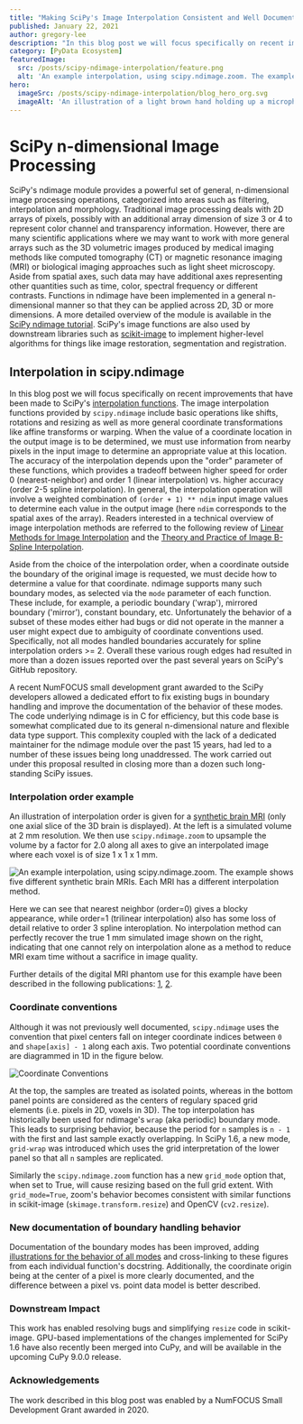```yaml
---
title: "Making SciPy's Image Interpolation Consistent and Well Documented"
published: January 22, 2021
author: gregory-lee
description: "In this blog post we will focus specifically on recent improvements that have been made to SciPy's interpolation functions. A recent NumFOCUS small development grant awarded to the SciPy developers allowed a dedicated effort to fix existing bugs in boundary handling and improve the documentation of the behavior of these modes."
category: [PyData Ecosystem]
featuredImage:
  src: /posts/scipy-ndimage-interpolation/feature.png
  alt: 'An example interpolation, using scipy.ndimage.zoom. The example shows five different synthetic brain MRIs. Each MRI has a different interpolation method.'
hero:
  imageSrc: /posts/scipy-ndimage-interpolation/blog_hero_org.svg
  imageAlt: 'An illustration of a light brown hand holding up a microphone, with some graphical elements highlighting the top of the microphone.'
---
```


# SciPy n-dimensional Image Processing

SciPy's ndimage module provides a powerful set of general, n-dimensional image processing operations, categorized into areas such as filtering, interpolation and morphology. Traditional image processing deals with 2D arrays of pixels, possibly with an additional array dimension of size 3 or 4 to represent color channel and transparency information. However, there are many scientific applications where we may want to work with more general arrays such as the 3D volumetric images produced by medical imaging methods like computed tomography (CT) or magnetic resonance imaging (MRI) or biological imaging approaches such as light sheet microscopy. Aside from spatial axes, such data may have additional axes representing other quantities such as time, color, spectral frequency or different contrasts. Functions in ndimage have been implemented in a general n-dimensional manner so that they can be applied across 2D, 3D or more dimensions. A more detailed overview of the module is available in the
[SciPy ndimage tutorial](https://docs.scipy.org/doc/scipy/tutorial/ndimage.html). SciPy's image functions are also used by downstream libraries such as [scikit-image](https://scikit-image.org) to implement higher-level algorithms for things like image restoration, segmentation and registration.

## Interpolation in scipy.ndimage

In this blog post we will focus specifically on recent improvements that have been made to SciPy's [interpolation functions](https://docs.scipy.org/doc/scipy/reference/ndimage.html#interpolation). The image interpolation functions provided by `scipy.ndimage` include basic operations like shifts, rotations and resizing as well as more general coordinate transformations like affine transforms or warping. When the value of a coordinate location in the output image is to be determined, we must use information from nearby pixels in the input image to determine an appropriate value at this location. The accuracy of the interpolation depends upon the "order" parameter of these functions, which provides a tradeoff between higher speed for order 0 (nearest-neighbor) and order 1 (linear interpolation) vs. higher accuracy (order 2-5 spline interpolation). In general, the interpolation operation will involve a weighted combination of `(order + 1) ** ndim` input image values to determine each value in the output image (here `ndim` corresponds to the spatial axes of the array). Readers interested in a technical overview of image interpolation methods are referred to the following review of [Linear Methods for Image Interpolation](http://www.ipol.im/pub/art/2011/g_lmii/) and the [Theory and Practice of Image B-Spline Interpolation](https://www.ipol.im/pub/art/2018/221/).

Aside from the choice of the interpolation order, when a coordinate outside the boundary of the original image is requested, we must decide how to determine a value for that coordinate. ndimage supports many such boundary modes, as selected via the `mode` parameter of each function. These include, for example, a periodic boundary ('wrap'), mirrored boundary ('mirror'), constant boundary, etc. Unfortunately the behavior of a subset of these modes either had bugs or did not operate in the manner a user might expect due to ambiguity of coordinate conventions used. Specifically, not all modes handled boundaries accurately for spline interpolation orders >= 2. Overall these various rough edges had resulted in more than a dozen issues reported over the past several years on SciPy's GitHub repository.

A recent NumFOCUS small development grant awarded to the SciPy developers allowed a dedicated effort to fix existing bugs in boundary handling and improve the documentation of the behavior of these modes. The code underlying ndimage is in C for efficiency, but this code base is somewhat complicated due to its general n-dimensional nature and flexible data type support. This complexity coupled with the lack of a dedicated maintainer for the ndimage module over the past 15 years, had led to a number of these issues being long unaddressed. The work carried out under this proposal resulted in closing more than a dozen such long-standing SciPy issues.

### Interpolation order example

An illustration of interpolation order is given for a [synthetic brain MRI](https://brainweb.bic.mni.mcgill.ca/) (only one axial slice of the 3D brain is displayed). At the left is a simulated volume at 2 mm resolution. We then use `scipy.ndimage.zoom` to upsample the volume by a factor for 2.0 along all axes to give an interpolated image where each voxel is of size 1 x 1 x 1 mm.

![An example interpolation, using scipy.ndimage.zoom. The example shows five different synthetic brain MRIs. Each MRI has a different interpolation method.](/posts/scipy-ndimage-interpolation/scipy-brainweb-example.png)

Here we can see that nearest neighbor (order=0) gives a blocky appearance, while order=1 (trilinear interpolation) also has some loss of detail relative to order 3 spline interoplation. No interpolation method can perfectly recover the true 1 mm simulated image shown on the right, indicating that one cannot rely on interpolation alone as a method to reduce MRI exam time without a sacrifice in image quality.

Further details of the digital MRI phantom use for this example have been described in the following publications: [1](https://doi.org/10.1109/42.712135), [2](https://doi.org/10.1109/42.816072).

### Coordinate conventions

Although it was not previously well documented, `scipy.ndimage` uses the convention that pixel centers fall on integer coordinate indices between `0` and `shape[axis] - 1` along each axis. Two potential coordinate conventions are diagrammed in 1D in the figure below.

![Coordinate Conventions](/posts/scipy-ndimage-interpolation/scipy-points-vs-grid.png)

At the top, the samples are treated as isolated points, whereas in the bottom panel points are considered as the centers of regulary spaced grid elements (i.e. pixels in 2D, voxels in 3D). The top interpolation has historically been used for ndimage's `wrap` (aka periodic) boundary mode. This leads to surprising behavior, because the period for `n` samples is `n - 1` with the first and last sample exactly overlapping. In SciPy 1.6, a new mode, `grid-wrap` was introduced which uses the grid interpretation of the lower panel so that all `n` samples are replicated.

Similarly the `scipy.ndimage.zoom` function has a new `grid_mode` option that, when set to True, will cause resizing based on the full grid extent. With `grid_mode=True`, zoom's behavior becomes consistent with similar functions in scikit-image (`skimage.transform.resize`) and OpenCV (`cv2.resize`).

### New documentation of boundary handling behavior

Documentation of the boundary modes has been improved, adding [illustrations for the behavior of all modes](https://docs.scipy.org/doc/scipy/tutorial/interpolate.html) and cross-linking to these figures from each individual function's docstring. Additionally, the coordinate origin being at the center of a pixel is more clearly documented, and the difference between a pixel vs. point data model is better described.

### Downstream Impact

This work has enabled resolving bugs and simplifying `resize` code in scikit-image. GPU-based implementations of the changes implemented for SciPy 1.6 have also recently been merged into CuPy, and will be available in the upcoming CuPy 9.0.0 release.

### Acknowledgements

The work described in this blog post was enabled by a NumFOCUS Small Development Grant awarded in 2020.
